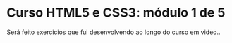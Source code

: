# Curso HTML5 e CSS3: módulo 1 de 5
 Será feito exercicios que fui desenvolvendo ao longo do curso em video..
